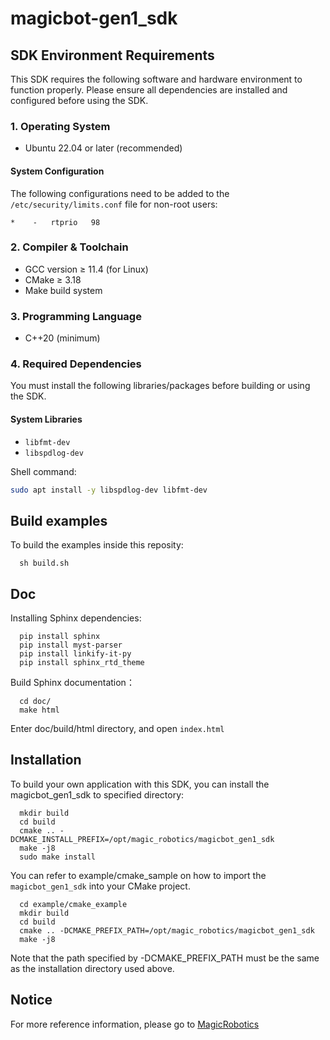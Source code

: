# magicbot-gen1_sdk


## SDK Environment Requirements


This SDK requires the following software and hardware environment to function properly. Please ensure all dependencies are installed and configured before using the SDK.

### 1. Operating System

- Ubuntu 22.04 or later (recommended)  

#### System Configuration

The following configurations need to be added to the `/etc/security/limits.conf` file for non-root users:

```
*    -   rtprio   98
```

### 2. Compiler & Toolchain

- GCC version ≥ 11.4 (for Linux)
- CMake ≥ 3.18
- Make build system

### 3. Programming Language

- C++20 (minimum)

### 4. Required Dependencies

You must install the following libraries/packages before building or using the SDK.

#### System Libraries

- `libfmt-dev`
- `libspdlog-dev`

Shell command:
```Bash
sudo apt install -y libspdlog-dev libfmt-dev
```

## Build examples
To build the examples inside this reposity:
```
  sh build.sh
```

## Doc
Installing Sphinx dependencies:
```
  pip install sphinx
  pip install myst-parser
  pip install linkify-it-py
  pip install sphinx_rtd_theme
```
Build Sphinx documentation：
```
  cd doc/
  make html
```
Enter doc/build/html directory, and open `index.html`


## Installation

To build your own application with this SDK, you can install the magicbot_gen1_sdk to specified directory:
```
  mkdir build
  cd build
  cmake .. -DCMAKE_INSTALL_PREFIX=/opt/magic_robotics/magicbot_gen1_sdk
  make -j8
  sudo make install
```
You can refer to example/cmake_sample on how to import the `magicbot_gen1_sdk` into your CMake project.
```
  cd example/cmake_example
  mkdir build
  cd build
  cmake .. -DCMAKE_PREFIX_PATH=/opt/magic_robotics/magicbot_gen1_sdk
  make -j8
```
Note that the path specified by -DCMAKE_PREFIX_PATH must be the same as the installation directory used above.

## Notice

For more reference information, please go to [MagicRobotics](https://github.com/MagiclabRobotics)

